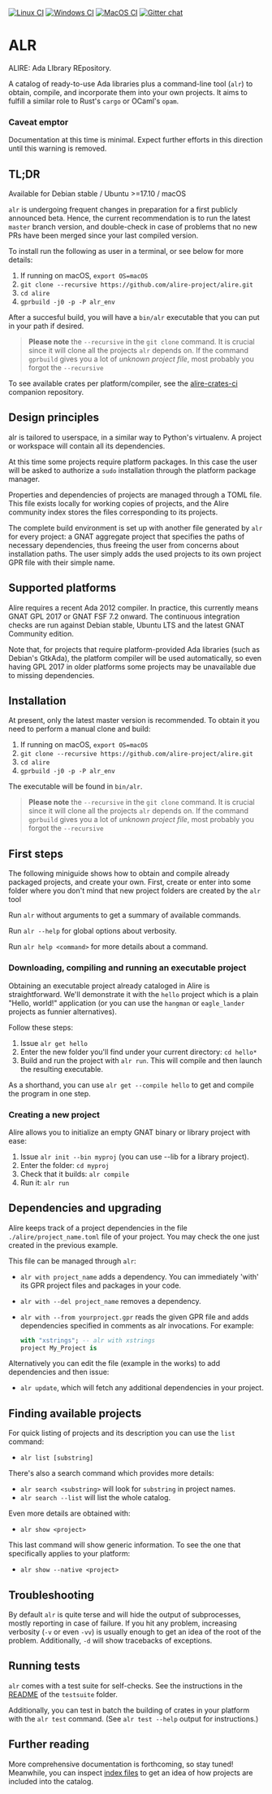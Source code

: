 [![Linux CI](https://github.com/alire-project/alire/workflows/CI%20linux/badge.svg)](https://github.com/alire-project/alire/actions)
[![Windows CI](https://github.com/alire-project/alire/workflows/CI%20Windows/badge.svg)](https://github.com/alire-project/alire/actions)
[![MacOS CI](https://github.com/alire-project/alire/workflows/CI%20macOS/badge.svg)](https://github.com/alire-project/alire/actions)
[![Gitter chat](https://badges.gitter.im/gitterHQ/gitter.png)](https://gitter.im/ada-lang/Alire)

# ALR #

ALIRE: Ada LIbrary REpository.

A catalog of ready-to-use Ada libraries plus a command-line tool (`alr`) to obtain, compile, and incorporate them into your own projects. It aims to fulfill a similar role to Rust's `cargo` or OCaml's `opam`.

### Caveat emptor ###

Documentation at this time is minimal. Expect further efforts in this direction until this warning is removed.

## TL;DR ##

Available for Debian stable / Ubuntu >=17.10 / macOS

`alr` is undergoing frequent changes in preparation for a first publicly announced beta. Hence, the current recommendation is to run the latest `master` branch version, and double-check in case of problems that no new PRs have been merged since your last compiled version.

To install run the following as user in a terminal, or see below for more details:

1. If running on macOS, `export OS=macOS`
1. `git clone --recursive https://github.com/alire-project/alire.git`
1. `cd alire`
1. `gprbuild -j0 -p -P alr_env`

After a succesful build, you will have a `bin/alr` executable that you can put in your path if desired.

> **Please note** the `--recursive` in the `git clone` command. It is crucial since it will clone all the projects `alr` depends on. If the command `gprbuild` gives you a lot of _unknown project file_, most probably you forgot the `--recursive`

To see available crates per platform/compiler, see the [alire-crates-ci](https://github.com/alire-project/alire-crates-ci) companion repository.

## Design principles ##

alr is tailored to userspace, in a similar way to Python's virtualenv. A project or workspace will contain all its dependencies.

At this time some projects require platform packages. In this case the user will be asked to authorize a `sudo` installation through the platform package manager.

Properties and dependencies of projects are managed through a TOML file. This file exists locally for working copies of projects, and the Alire community index stores the files corresponding to its projects.

The complete build environment is set up with another file generated by `alr` for every project: a GNAT aggregate project that specifies the paths of necessary dependencies, thus freeing the user from concerns about installation paths. The user simply adds the used projects to its own project GPR file with their simple name.

## Supported platforms ##
Alire requires a recent Ada 2012 compiler. In practice, this currently means GNAT GPL 2017 or GNAT FSF 7.2 onward. The continuous integration checks are run against Debian stable, Ubuntu LTS and the latest GNAT Community edition.

Note that, for projects that require platform-provided Ada libraries (such as Debian's GtkAda), the platform compiler will be used automatically, so even having GPL 2017 in older platforms some projects may be unavailable due to missing dependencies.

## Installation ##

At present, only the latest master version is recommended. To obtain it you need to perform a manual clone and build:

1. If running on macOS, `export OS=macOS`
1. `git clone --recursive https://github.com/alire-project/alire.git`
1. `cd alire`
1. `gprbuild -j0 -p -P alr_env`

The executable will be found in `bin/alr`.

> **Please note** the `--recursive` in the `git clone` command. It is crucial since it will clone all the projects `alr` depends on. If the command `gprbuild` gives you a lot of _unknown project file_, most probably you forgot the `--recursive`

## First steps ##
The following miniguide shows how to obtain and compile already packaged projects, and create your own. First, create or enter into some folder where you don't mind that new project folders are created by the `alr` tool

Run `alr` without arguments to get a summary of available commands.

Run `alr --help` for global options about verbosity.

Run `alr help <command>` for more details about a command.

### Downloading, compiling and running an executable project ###
Obtaining an executable project already cataloged in Alire is straightforward. We'll demonstrate it with the `hello` project which is a plain "Hello, world!" application (or you can use the `hangman` or `eagle_lander` projects as funnier alternatives).

Follow these steps:

1. Issue `alr get hello`
2. Enter the new folder you'll find under your current directory: `cd hello*`
3. Build and run the project with `alr run`. This will compile and then launch the resulting executable.

As a shorthand, you can use `alr get --compile hello` to get and compile the program in one step.

### Creating a new project ###
Alire allows you to initialize an empty GNAT binary or library project with ease:

1. Issue `alr init --bin myproj` (you can use --lib for a library project).
2. Enter the folder: `cd myproj`
3. Check that it builds: `alr compile`
4. Run it: `alr run`

## Dependencies and upgrading ##
Alire keeps track of a project dependencies in the file `./alire/project_name.toml` file of your project. You may check the one just created in the previous example.

This file can be managed through `alr`:

* `alr with project_name` adds a dependency. You can immediately 'with' its GPR project files and packages in your code.
* `alr with --del project_name` removes a dependency.
* `alr with --from yourproject.gpr` reads the given GPR file and adds dependencies specified in comments as alr invocations. For example:

    ```Ada
    with "xstrings"; -- alr with xstrings
    project My_Project is
    ```

Alternatively you can edit the file (example in the works) to add dependencies and then issue:

* `alr update`, which will fetch any additional dependencies in your project.

## Finding available projects ##

For quick listing of projects and its description you can use the `list` command:

* `alr list [substring]`

There's also a search command which provides more details:

* `alr search <substring>` will look for `substring` in project names.
* `alr search --list` will list the whole catalog.

Even more details are obtained with:

* `alr show <project>`

This last command will show generic information. To see the one that specifically applies to your platform:

* `alr show --native <project>`

## Troubleshooting ##

By default `alr` is quite terse and will hide the output of subprocesses, mostly reporting in case of failure. If you hit any problem, increasing verbosity (`-v` or even `-vv`) is usually enough to get an idea of the root of the problem. Additionally, `-d` will show tracebacks of exceptions.

## Running tests ##

`alr` comes with a test suite for self-checks. See the instructions in the [README](https://github.com/alire-project/alire/blob/master/testsuite/README.md) of the `testsuite` folder.

Additionally, you can test in batch the building of crates in your platform with the `alr test` command. (See `alr test --help` output for instructions.)

## Further reading ##

More comprehensive documentation is forthcoming, so stay tuned! Meanwhile, you can inspect [index files](https://github.com/alire-project/alire-index) to get an idea of how projects are included into the catalog.
